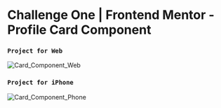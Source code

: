 # Challenge One | Frontend Mentor - Profile Card Component

### `Project for Web`

![Card_Component_Web](https://github.com/Guapiano/front-end-mentor-profile-card-challenge/blob/master/screenshots/screenshot_project_finished.png)

### `Project for iPhone`

![Card_Component_Phone](https://github.com/Guapiano/front-end-mentor-profile-card-challenge/blob/master/screenshots/screenshot-phone.png)

